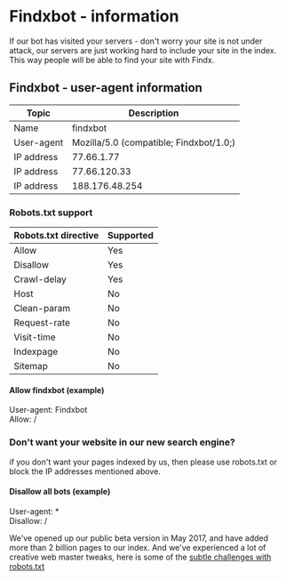 # Findxbot - information
If our bot has visited your servers - don't worry your site is not under attack, our servers are just working hard to include your site in the index. This way people will be able to find your site with Findx.

## Findxbot - user-agent information 

| Topic | Description |  
| ---- | ---- |  
| Name | findxbot |    
| User-agent | Mozilla/5.0 (compatible; Findxbot/1.0;) | 
| IP address | 77.66.1.77 | 
| IP address | 77.66.120.33 | 
| IP address | 188.176.48.254 |  
  
### Robots.txt support
| Robots.txt directive | Supported |  
| ---- | ---- |  
| Allow | Yes |  
| Disallow | Yes |  
| Crawl-delay | Yes |  
| Host | No |  
| Clean-param | No |  
| Request-rate | No |  
| Visit-time | No |  
| Indexpage | No |  
| Sitemap | No |

#### Allow findxbot (example)  
User-agent: Findxbot  
Allow: /  


### Don't want your website in our new search engine?  
if you don't want your pages indexed by us, then please use robots.txt or block the IP addresses mentioned above.

#### Disallow all bots (example)   
User-agent: *  
Disallow: /

We've opened up our public beta version in May 2017, and have added more than 2 billion pages to our index. And we've experienced a lot of creative web master tweaks, here is some of the [subtle challenges with robots.txt](https://www.privacore.com/2016/08/30/robots-txt-subtle-challenges/)

